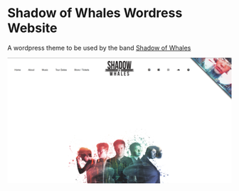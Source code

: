 # Shadow of Whales Wordress Website
A wordpress theme to be used by the band [Shadow of Whales](https://www.facebook.com/shadowofwhales/)

![Image of home page](screenshot.PNG)
